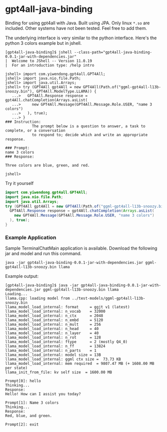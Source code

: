 # gpt4all-java-binding

Binding for using gpt4all with Java.
Built using JPA.
Only linux `*.so` are included.
Other systems have not been tested.
Feel free to add them.

The underlying interface is very similar to the python interface.
Here's the python 3 colors example but in jshell.

```
[gpt4all-java-binding]$ jshell --class-path="gpt4all-java-binding-0.0.1-jar-with-dependencies.jar"
|  Welcome to JShell -- Version 11.0.19
|  For an introduction type: /help intro

jshell> import com.yiwendong.gpt4all.GPT4All;
jshell> import java.nio.file.Path;
jshell> import java.util.Arrays;
jshell> try (GPT4All gpt4All = new GPT4All(Path.of("ggml-gpt4all-l13b-snoozy.bin"), GPT4All.ModelType.LLAMA)) {
   ...>   GPT4All.Response response = gpt4All.chatCompletion(Arrays.asList(
   ...>     new GPT4All.Message(GPT4All.Message.Role.USER, "name 3 colors")
   ...>   ), true);
   ...> }
### Instruction: 
            The prompt below is a question to answer, a task to complete, or a conversation 
            to respond to; decide which and write an appropriate response.
            
### Prompt: 
name 3 colors
### Response:

Three colors are blue, green, and red.

jshell> 
```

Try it yourself
```java
import com.yiwendong.gpt4all.GPT4All;
import java.nio.file.Path;
import java.util.Arrays;
try (GPT4All gpt4All = new GPT4All(Path.of("ggml-gpt4all-l13b-snoozy.bin"), GPT4All.ModelType.LLAMA)) {
  GPT4All.Response response = gpt4All.chatCompletion(Arrays.asList(
    new GPT4All.Message(GPT4All.Message.Role.USER, "name 3 colors")
  ), true);
}
```

### Example Application

Sample TerminalChatMain application is available. 
Download the following jar and model and run this command.

`java -jar gpt4all-java-binding-0.0.1-jar-with-dependencies.jar ggml-gpt4all-l13b-snoozy.bin llama`

Example output:

```
[gpt4all-java-binding]$ java -jar gpt4all-java-binding-0.0.1-jar-with-dependencies.jar ggml-gpt4all-l13b-snoozy.bin llama
Loading...
llama.cpp: loading model from ../test-models/ggml-gpt4all-l13b-snoozy.bin
llama_model_load_internal: format     = ggjt v1 (latest)
llama_model_load_internal: n_vocab    = 32000
llama_model_load_internal: n_ctx      = 2048
llama_model_load_internal: n_embd     = 5120
llama_model_load_internal: n_mult     = 256
llama_model_load_internal: n_head     = 40
llama_model_load_internal: n_layer    = 40
llama_model_load_internal: n_rot      = 128
llama_model_load_internal: ftype      = 2 (mostly Q4_0)
llama_model_load_internal: n_ff       = 13824
llama_model_load_internal: n_parts    = 1
llama_model_load_internal: model size = 13B
llama_model_load_internal: ggml ctx size =  73.73 KB
llama_model_load_internal: mem required  = 9807.47 MB (+ 1608.00 MB per state)
llama_init_from_file: kv self size  = 1600.00 MB

Prompt[0]: hello
Thinking...
Response: 
Hello! How can I assist you today?

Prompt[1]: Name 3 colors
Thinking...
Response:  
Red, blue, and green.

Prompt[2]: exit
```